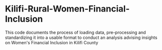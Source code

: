 # Kilifi-Rural-Women-Financial-Inclusion
This code documents the process of loading data, pre-processing and standardizing it into a usable format to conduct an analysis advising insights on Women's Financial Inclusion in Kilifi County
